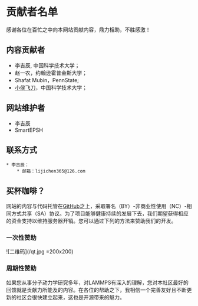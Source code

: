 # 贡献者名单

感谢各位在百忙之中向本网站贡献内容，鼎力相助，不胜感激！

## 内容贡献者

* 李吉辰, 中国科学技术大学；
* 赵一农，约翰逊霍普金斯大学；
* Shafat Mubin，PennState;
* [小侯飞刀](https://zhuanlan.zhihu.com/computational-physics)，中国科学技术大学；

## 网站维护者

* 李吉辰
* SmartEPSH

## 联系方式

    * 李吉辰：
        * 邮箱：lijichen365@126.com

## 买杯咖啡？

网站的内容与代码托管在[GitHub](https://github.com/Roy-Kid/lammpscn)之上，采取署名（BY）-非商业性使用（NC）-相同方式共享（SA）协议。为了项目能够健康持续的发展下去，我们期望获得相应的资金支持以维持服务器开销。您可以通过下列的方法来赞助我们的开发。

### 一次性赞助

![二维码](/qt.jpg =200x200)

### 周期性赞助

如果您从事分子动力学研究多年，对LAMMPS有深入的理解，您对本社区最好的回馈就是贡献力所能及的内容。在各位的帮助之下，我相信一个完善友好且不断更新的社区会很快建立起来，这也是开源带来的魅力。